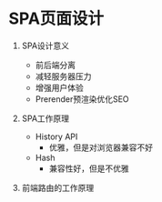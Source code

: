 # SPA页面设计
1. SPA设计意义
	- 前后端分离
	- 减轻服务器压力
	- 增强用户体验
	- Prerender预渲染优化SEO

2. SPA工作原理
	- History API
		+ 优雅，但是对浏览器兼容不好
	- Hash
		+ 兼容性好，但是不优雅

3. 前端路由的工作原理